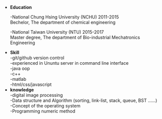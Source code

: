 <ul>
 <li><b>Education</b></li>

-National Chung Hsing University (NCHU) 2011-2015<br>
 Bechelor, The department of chemical engineering<br>
 
 -National Taiwan University (NTU) 2015-2017<br>
 Master degree, The department of Bio-industrial Mechatronics Engineering<br>

 <li><b>Skill</b></li>
 -git/github version control<br>
 -experienced in Ununtu server in command line interface<br>
 -java oop<br>
 -c++<br>
 -matlab<br>
 -html/css/javascript<br>
 
 
 <li><b>knowledge</b></li>
 -digital image processing<br>
 -Data structure and Algorithm (sorting, link-list, stack, queue, BST ......)<br>
 -Concept of the operating system<br>
 -Programming numeric method<br>
</ul>
